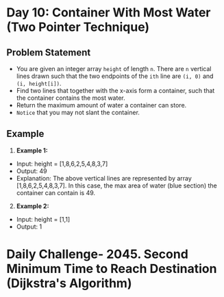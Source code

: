 # Day 10: Container With Most Water (Two Pointer Technique)

## Problem Statement

- You are given an integer array `height` of length `n`. There are `n` vertical lines drawn such that the two endpoints of the `ith` line are `(i, 0)` and `(i, height[i])`.
- Find two lines that together with the x-axis form a container, such that the container contains the most water.
- Return the maximum amount of water a container can store.
- `Notice` that you may not slant the container.

## Example

1. **Example 1:**
- Input: height = [1,8,6,2,5,4,8,3,7]
- Output: 49
- Explanation: The above vertical lines are represented by array [1,8,6,2,5,4,8,3,7]. In this case, the max area of water (blue section) the container can contain is 49.

2. **Example 2:**
- Input: height = [1,1]
- Output: 1

 
# Daily Challenge- 2045. Second Minimum Time to Reach Destination (Dijkstra's Algorithm)
